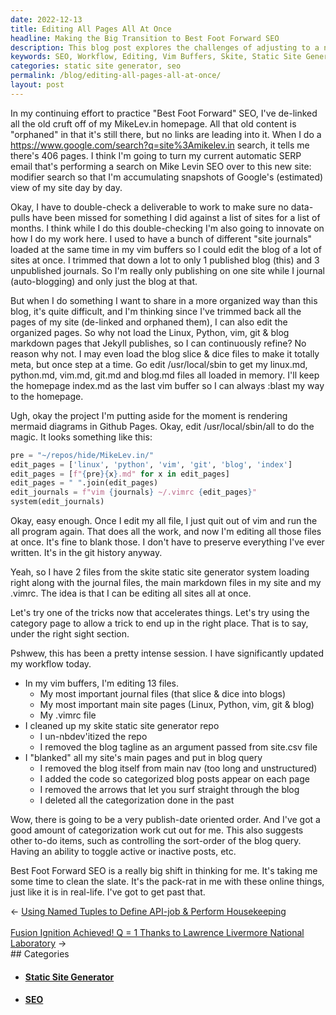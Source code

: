 ```yaml
---
date: 2022-12-13
title: Editing All Pages All At Once
headline: Making the Big Transition to Best Foot Forward SEO
description: This blog post explores the challenges of adjusting to a new SEO workflow, including editing 13 files in vim buffers, cleaning up a Skite static site generator repo, and making changes to the main pages and blog query. It's a difficult transition for the author, who is a pack-rat when it comes to online things, and they must learn to let go of old habits in order to make the most of the blog query and toggle active or inactive posts.
keywords: SEO, Workflow, Editing, Vim Buffers, Skite, Static Site Generator, Main Pages, Blog Query, Toggle Active/Inactive, Best Foot Forward SEO, Pack-Rat, Online Things, Categorization, Navigation, Surf Straight Through, Publish-Date Oriented
categories: static site generator, seo
permalink: /blog/editing-all-pages-all-at-once/
layout: post
---
```



In my continuing effort to practice "Best Foot Forward" SEO, I've de-linked all
the old cruft off of my MikeLev.in homepage. All that old content is "orphaned"
in that it's still there, but no links are leading into it. When I do a
https://www.google.com/search?q=site%3Amikelev.in search, it tells me there's
406 pages. I think I'm going to turn my current automatic SERP email that's
performing a search on Mike Levin SEO over to this new site: modifier search so
that I'm accumulating snapshots of Google's (estimated) view of my site day by
day.

Okay, I have to double-check a deliverable to work to make sure no data-pulls
have been missed for something I did against a list of sites for a list of
months. I think while I do this double-checking I'm also going to innovate on
how I do my work here. I used to have a bunch of different "site journals"
loaded at the same time in my vim buffers so I could edit the blog of a lot of
sites at once. I trimmed that down a lot to only 1 published blog (this) and 3
unpublished journals. So I'm really only publishing on one site while I journal
(auto-blogging) and only just the blog at that.

But when I do something I want to share in a more organized way than this blog,
it's quite difficult, and I'm thinking since I've trimmed back all the pages of
my site (de-linked and orphaned them), I can also edit the organized pages. So
why not load the Linux, Python, vim, git & blog markdown pages that Jekyll
publishes, so I can continuously refine? No reason why not. I may even load the
blog slice & dice files to make it totally meta, but once step at a time. Go
edit /usr/local/sbin to get my linux.md, python.md, vim.md, git.md and blog.md
files all loaded in memory. I'll keep the homepage index.md as the last vim
buffer so I can always :blast my way to the homepage.

Ugh, okay the project I'm putting aside for the moment is rendering mermaid
diagrams in Github Pages. Okay, edit /usr/local/sbin/all to do the magic. It
looks something like this:

```python
pre = "~/repos/hide/MikeLev.in/"
edit_pages = ['linux', 'python', 'vim', 'git', 'blog', 'index']
edit_pages = [f"{pre}{x}.md" for x in edit_pages]
edit_pages = " ".join(edit_pages)
edit_journals = f"vim {journals} ~/.vimrc {edit_pages}"
system(edit_journals)
```

Okay, easy enough. Once I edit my all file, I just quit out of vim and run the
all program again. That does all the work, and now I'm editing all those files
at once. It's fine to blank those. I don't have to preserve everything I've
ever written. It's in the git history anyway.

Yeah, so I have 2 files from the skite static site generator system loading
right along with the journal files, the main markdown files in my site and my
.vimrc. The idea is that I can be editing all sites all at once.

Let's try one of the tricks now that accelerates things. Let's try using the
category page to allow a trick to end up in the right place. That is to say,
under the right sight section.

Pshwew, this has been a pretty intense session. I have significantly updated my
workflow today.

- In my vim buffers, I'm editing 13 files.
  - My most important journal files (that slice & dice into blogs)
  - My most important main site pages (Linux, Python, vim, git & blog)
  - My .vimrc file
- I cleaned up my skite static site generator repo
  - I un-nbdev'itized the repo
  - I removed the blog tagline as an argument passed from site.csv file
- I "blanked" all my site's main pages and put in blog query
  - I removed the blog itself from main nav (too long and unstructured)
  - I added the code so categorized blog posts appear on each page
  - I removed the arrows that let you surf straight through the blog
  - I deleted all the categorization done in the past

Wow, there is going to be a very publish-date oriented order. And I've got a
good amount of categorization work cut out for me. This also suggests other
to-do items, such as controlling the sort-order of the blog query. Having an
ability to toggle active or inactive posts, etc.

Best Foot Forward SEO is a really big shift in thinking for me. It's taking me
some time to clean the slate. It's the pack-rat in me with these online things,
just like it is in real-life. I've got to get past that.


<div class="arrow-links"><div class="post-nav-prev"><span class="arrow">&larr;&nbsp;</span><a href="/blog/using-named-tuples-to-define-api-job-perform-housekeeping/">Using Named Tuples to Define API-job & Perform Housekeeping</a></div> &nbsp; <div class="post-nav-next"><a href="/blog/fusion-ignition-achieved-q-1-thanks-to-lawrence-livermore-national-laboratory/">Fusion Ignition Achieved! Q = 1 Thanks to Lawrence Livermore National Laboratory</a><span class="arrow">&nbsp;&rarr;</span></div></div>
## Categories

<ul>
<li><h4><a href='/static-site-generator/'>Static Site Generator</a></h4></li>
<li><h4><a href='/seo/'>SEO</a></h4></li></ul>